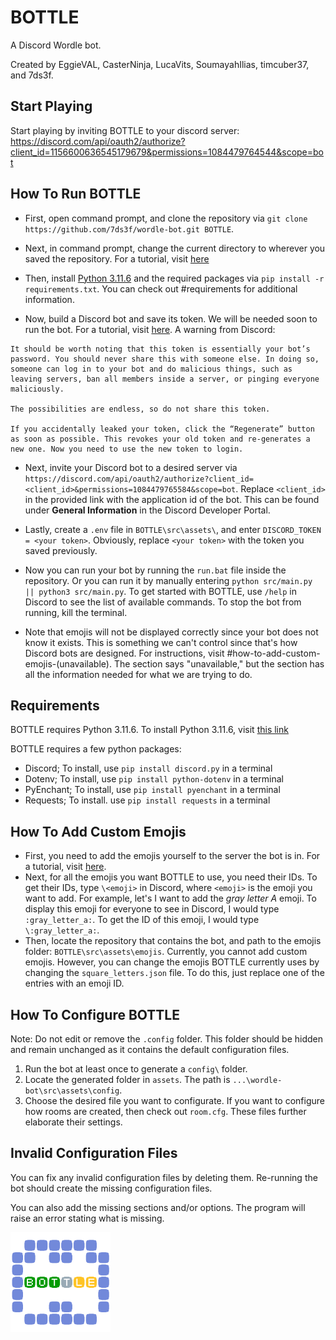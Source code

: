 # BOTTLE

A Discord Wordle bot.

Created by EggieVAL, CasterNinja, LucaVits, SoumayahIlias, timcuber37, and 7ds3f.

## Start Playing
Start playing by inviting BOTTLE to your discord server: https://discord.com/api/oauth2/authorize?client_id=1156600636545179679&permissions=1084479764544&scope=bot



## How To Run BOTTLE
- First, open command prompt, and clone the repository via `git clone https://github.com/7ds3f/wordle-bot.git BOTTLE`.

- Next, in command prompt, change the current directory to wherever you saved the repository. For a tutorial, visit [here](https://www.howtogeek.com/659411/how-to-change-directories-in-command-prompt-on-windows-10/)

- Then, install [Python 3.11.6](https://www.python.org/downloads/release/python-3116/) and the required packages via `pip install -r requirements.txt`. You can check out #requirements for additional information.

- Now, build a Discord bot and save its token. We will be needed soon to run the bot. For a tutorial, visit [here](https://discordgsm.com/guide/how-to-get-a-discord-bot-token). A warning from Discord:

```
It should be worth noting that this token is essentially your bot’s password. You should never share this with someone else. In doing so, someone can log in to your bot and do malicious things, such as leaving servers, ban all members inside a server, or pinging everyone maliciously.

The possibilities are endless, so do not share this token.

If you accidentally leaked your token, click the “Regenerate” button as soon as possible. This revokes your old token and re-generates a new one. Now you need to use the new token to login.
```

- Next, invite your Discord bot to a desired server via `https://discord.com/api/oauth2/authorize?client_id=<client_id>&permissions=1084479765584&scope=bot`. Replace `<client_id>` in the provided link with the application id of the bot. This can be found under **General Information** in the Discord Developer Portal.

- Lastly, create a `.env` file in `BOTTLE\src\assets\`, and enter `DISCORD_TOKEN = <your token>`. Obviously, replace `<your token>` with the token you saved previously.

- Now you can run your bot by running the `run.bat` file inside the repository. Or you can run it by manually entering `python src/main.py || python3 src/main.py`. To get started with BOTTLE, use `/help` in Discord to see the list of available commands. To stop the bot from running, kill the terminal.

- Note that emojis will not be displayed correctly since your bot does not know it exists. This is something we can't control since that's how Discord bots are designed. For instructions, visit #how-to-add-custom-emojis-(unavailable). The section says "unavailable," but the section has all the information needed for what we are trying to do.



## Requirements
BOTTLE requires Python 3.11.6. To install Python 3.11.6, visit [this link](https://www.python.org/downloads/release/python-3116/)

BOTTLE requires a few python packages:
- Discord; To install, use `pip install discord.py` in a terminal
- Dotenv; To install, use `pip install python-dotenv` in a terminal
- PyEnchant; To install, use `pip install pyenchant` in a terminal
- Requests; To install. use `pip install requests` in a terminal



## How To Add Custom Emojis
- First, you need to add the emojis yourself to the server the bot is in. For a tutorial, visit [here](https://support.discord.com/hc/en-us/articles/360036479811-Custom-Emojis#:~:text=To%20upload%20custom%20emojis%2C%20choose,to%20upload%20a%20custom%20emoji.).
- Next, for all the emojis you want BOTTLE to use, you need their IDs. To get their IDs, type `\<emoji>` in Discord, where `<emoji>` is the emoji you want to add. For example, let's I want to add the *gray letter A* emoji. To display this emoji for everyone to see in Discord, I would type `:gray_letter_a:`. To get the ID of this emoji, I would type `\:gray_letter_a:`.
- Then, locate the repository that contains the bot, and path to the emojis folder: `BOTTLE\src\assets\emojis`. Currently, you cannot add custom emojis. However, you can change the emojis BOTTLE currently uses by changing the `square_letters.json` file. To do this, just replace one of the entries with an emoji ID.



## How To Configure BOTTLE
Note: Do not edit or remove the `.config` folder. This folder should be hidden and remain unchanged as it contains the default configuration files.

1. Run the bot at least once to generate a `config\` folder.
2. Locate the generated folder in `assets`. The path is `...\wordle-bot\src\assets\config`.
3. Choose the desired file you want to configurate. If you want to configure how rooms are created, then check out `room.cfg`. These files further elaborate their settings.



## Invalid Configuration Files
You can fix any invalid configuration files by deleting them. Re-running the bot should create the missing configuration files.

You can also add the missing sections and/or options. The program will raise an error stating what is missing.

<img src="./src/assets/bottle.png" alt="Bottle Logo" width="160"/>
